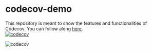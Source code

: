 # codecov-demo

This repository is meant to show the features and functionalities of Codecov. You can follow along [here](https://docs.codecov.com/docs/codecov-tutorial).  
[![codecov](https://codecov.io/gh/msalayko/codecov-demo/graph/badge.svg?token=7AL1PBKTDJ)](https://codecov.io/gh/msalayko/codecov-demo)  

![codecov](https://codecov.io/gh/msalayko/codecov-demo/graphs/tree.svg?token=7AL1PBKTDJ)  
